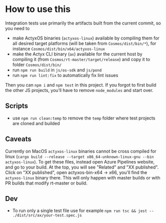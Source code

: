 # How to use this

Integration tests use primarily the artifacts built from the current commit, so you need to

- make ActyxOS binaries (`actyxos-linux`) available by compiling them for all desired target platforms (will be taken from `Cosmos/dist/bin/*`), for instance `Cosmos/dist/bin/x64/actyxos-linux`
- make the Actyx CLI binary (`ax`) available for the current host by compiling it (from `Cosmos/rt-master/target/release`) and copy it to folder `Cosmos/dist/bin/`
- run `npm run build` in `js/os-sdk` and `js/pond`
- run `npm run lint:fix` to automatically fix lint issues

Then you can `npm i` and `npm test` in this project. If you forgot to first build the other JS projects, you’ll have to remove `node_modules` and start over.

## Scripts

- use `npm run clean:temp` to remove the `temp` folder where test projects are cloned and builded

## Caveats

Currently on MacOS `actyxos-linux` binaries cannot be cross compiled for linux (`cargo build --release --target x86_64-unknown-linux-gnu --bin actyxos-linux`). To get these files, instead open Azure Pipelines website, and go to your build. At the top, you will see "Related" and "XX published". Click on "XX published", open actyxos-bin-x64 -> x66, you'll find the `actyxos-linux` binary there. This will only happen with master builds or with PR builds that modify rt-master or build.

## Dev

- To run only a single test file use for example `npm run tsc && jest -- ./dist/src/ax/your-test.spec.js`
